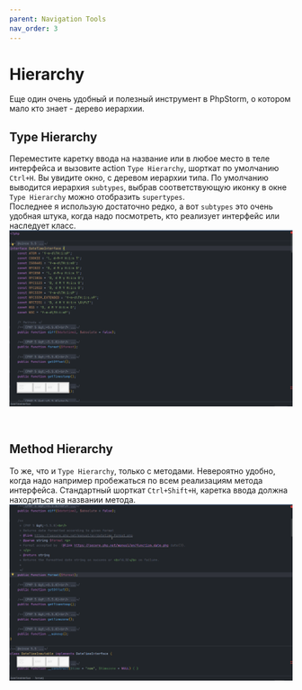```yaml
---
parent: Navigation Tools
nav_order: 3
---
```



# Hierarchy

Еще один очень удобный и полезный инструмент в PhpStorm, о котором мало кто знает - дерево иерархии.

## Type Hierarchy

Переместите каретку ввода на название или в любое место в теле интерфейса и вызовите action `Type Hierarchy`, шорткат по умолчанию `Ctrl+H`.
Вы увидите окно, с деревом иерархии типа. По умолчанию выводится иерархия `subtypes`, выбрав соответствующую иконку в окне `Type Hierarchy` можно отобразить `supertypes`.<br>
Последнее я использую достаточно редко, а вот `subtypes` это очень удобная штука, когда надо посмотреть, кто реализует интерфейс или наследует класс.<br>
![Type Hierarchy usage example](assets/TypeHierarchy.gif)

<br>

## Method Hierarchy

То же, что и `Type Hierarchy`, только с методами. Невероятно удобно, когда надо например пробежаться по всем реализациям метода интерфейса. Стандартный шорткат `Ctrl+Shift+H`, каретка ввода должна находиться на названии метода.<br>
![Method Hierarchy usage example](assets/MethodHierarchy.gif)